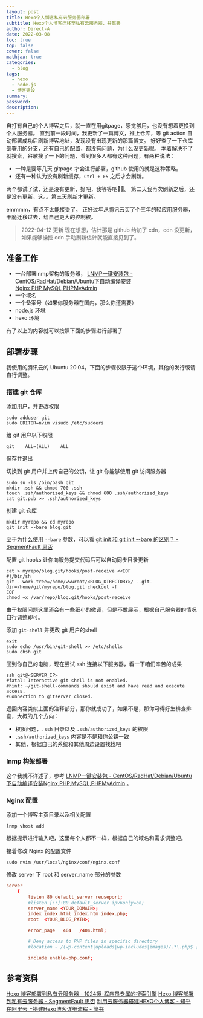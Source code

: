 ```yaml
---
layout: post
title: Hexo个人博客私有云服务器部署
subtitle: Hexo个人博客迁移至私有云服务器，并部署
author: Direct-A
date: 2022-03-08
toc: true
top: false
cover: false
mathjax: true
categories:
  - blog
tags:
  - hexo
  - node.js
  - 博客建设
summary:
password:
description:
---
```


自打有自己的个人博客之后，就一直在用gitpage，感觉够用，也没有想着更换到个人服务器。
直到前一段时间，我更新了一篇博文，推上仓库，等 git action 自动部署成功后刷新博客地址，发现没有出现更新的那篇博文。
好好查了一下仓库部署用的分支，还有自己的配置，都没有问题，为什么没更新呢。
本着解决不了就搜索，谷歌搜了一下的问题，看到很多人都有这种问题，有两种说法：
- 一种是要等几天 gitpage 才会进行部署，github 使用的就是这种策略。
- 还有一种认为没有刷新缓存，`Ctrl + F5` 之后才会刷新。

<!-- more -->
两个都试了试，还是没有更新，好吧，我等等吧😮‍💨。
第二天我再次刷新之后，还是没有更新，这。。第三天刷新才更新。

emmmm，有点不太能接受了。
正好过年从腾讯云买了个三年的轻应用服务器，干脆迁移过去，给自己更大的控制权。

> 2022-04-12 更新
> 现在想想，估计那是 github 给加了 cdn，cdn 没更新，如果能够操控 cdn 手动刷新估计就能直接见到了。


## 准备工作

- 一台部署lnmp架构的服务器， [LNMP一键安装包 - CentOS/RadHat/Debian/Ubuntu下自动编译安装Nginx,PHP,MySQL,PHPMyAdmin](https://lnmp.org/)
- 一个域名
- 一个备案号（如果你服务器在国内，那么你还需要）
- node.js 环境
- hexo 环境

有了以上的内容就可以按照下面的步骤进行部署了

## 部署步骤

我使用的腾讯云的 Ubuntu 20.04，下面的步骤仅限于这个环境，其他的发行版请自行调整。

### 搭建 git 仓库

添加用户，并更改权限

```shell
sudo adduser git
sudo EDITOR=nvim visudo /etc/sudoers
```

给 git 用户以下权限

```text
git    ALL=(ALL)    ALL
```

保存并退出

切换到 git 用户并上传自己的公钥，让 git 你能够使用 git 访问服务器

```shell
sudo su -ls /bin/bash git
mkdir .ssh && chmod 700 .ssh
touch .ssh/authorized_keys && chmod 600 .ssh/authorized_keys
cat git.pub >> .ssh/authorized_keys
```

创建 git 仓库

```shell
mkdir myrepo && cd myrepo
git init --bare blog.git
```

至于为什么使用 `--bare` 参数，可以看 [git init 和 git init --bare 的区别？ - SegmentFault 思否](https://segmentfault.com/q/1010000004683286)

配置 git hooks 让你向服务提交代码后可以自动同步目录更新

```shell
cat > myrepo/blog.git/hooks/post-receive <<EOF
#!/bin/sh
git --work-tree=/home/wwwroot/<BLOG_DIRECTORY>/ --git-dir=/home/git/myrepo/blog.git checkout -f
EOF
chmod +x /var/repo/blog.git/hooks/post-receive
```

由于权限问题这里还会有一些细小的微调，但是不做展示，根据自己服务器的情况自行调整即可。

添加 `git-shell` 并更改 git 用户的shell

```shell
exit
sudo echo /usr/bin/git-shell >> /etc/shells
sudo chsh git
```

回到你自己的电脑，现在尝试 ssh 连接以下服务器，看一下咱们辛苦的成果

```shell
ssh git@<SERVER_IP>
#fatal: Interactive git shell is not enabled.
#hint: ~/git-shell-commands should exist and have read and execute access.
#Connection to gitserver closed.
```

返回内容类似上面的注释部分，那你就成功了，如果不是，那你可得好生排查排查，大概的几个方向：
- 权限问题，`.ssh` 目录以及 `.ssh/authorized_keys` 的权限
- `.ssh/authorized_keys` 内容是不是和你公钥一致
- 其他，根据自己的系统和其他周边设置找找吧

### lnmp 构架部署

这个我就不详述了，参考 [LNMP一键安装包 - CentOS/RadHat/Debian/Ubuntu下自动编译安装Nginx,PHP,MySQL,PHPMyAdmin](https://lnmp.org/) 。

### Nginx 配置

添加一个博客主页目录以及相关配置

```shell
lnmp vhost add
```

根据提示进行输入吧，这里每个人都不一样，根据自己的域名和需求调整吧。

接着修改 Nginx 的配置文件

```shell
sudo nvim /usr/local/nginx/conf/nginx.conf
```

修改 server 下 root 和 server_name 部分的参数

```conf
server
    {
        listen 80 default_server reuseport;
        #listen [::]:80 default_server ipv6only=on;
        server_name <YOUR_DOMAIN>;
        index index.html index.htm index.php;
        root  <YOUR_BLOG_PATH>;

        error_page   404   /404.html;

        # Deny access to PHP files in specific directory
        #location ~ /(wp-content|uploads|wp-includes|images)/.*\.php$ { deny all; }

        include enable-php.conf;
```


## 参考资料

[Hexo 博客部署到私有云服务器 - 1024搜-程序员专属的搜索引擎](https://www.1024sou.com/article/7405.html)  [Hexo 博客部署到私有云服务器 - SegmentFault 思否](https://segmentfault.com/a/1190000040283888) [利用云服务器搭建HEXO个人博客 - 知乎](https://zhuanlan.zhihu.com/p/387061562) [在阿里云上搭建Hexo博客详细流程 - 简书](https://www.jianshu.com/p/8b503f4fa378)
